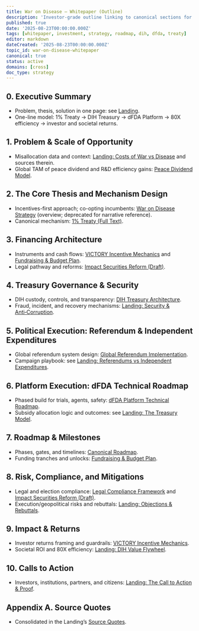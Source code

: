 ```yaml
---
title: War on Disease — Whitepaper (Outline)
description: 'Investor-grade outline linking to canonical sections for the War on Disease initiative (1% Treaty → DIH → dFDA), structured to support a $1B+ raise.'
published: true
date: '2025-08-23T00:00:00.000Z'
tags: [whitepaper, investment, strategy, roadmap, dih, dfda, treaty]
editor: markdown
dateCreated: '2025-08-23T00:00:00.000Z'
topic_id: war-on-disease-whitepaper
canonical: true
status: active
domains: [cross]
doc_type: strategy
---
```


## 0. Executive Summary

- Problem, thesis, solution in one page: see [Landing](./warondisease-landing.md).
- One-line model: 1% Treaty → DIH Treasury → dFDA Platform → 80X efficiency → investor and societal returns.

## 1. Problem & Scale of Opportunity

- Misallocation data and context: [Landing: Costs of War vs Disease](./warondisease-landing.md#costs-of-war-vs-disease-context) and sources therein.
- Global TAM of peace dividend and R&D efficiency gains: [Peace Dividend Model](../economic-models/peace-dividend-value-capture.md).

## 2. The Core Thesis and Mechanism Design

- Incentives-first approach; co-opting incumbents: [War on Disease Strategy](./war-on-disease-strategy.md) (overview; deprecated for narrative reference).
- Canonical mechanism: [1% Treaty (Full Text)](./1-percent-treaty/1-percent-treaty.md).

## 3. Financing Architecture

- Instruments and cash flows: [VICTORY Incentive Mechanics](./1-percent-treaty/victory-bonds-tokenomics.md) and [Fundraising & Budget Plan](../economic-models/fundraising-and-budget-plan.md).
- Legal pathway and reforms: [Impact Securities Reform (Draft)](../regulatory/impact-securities-reform.md).

## 4. Treasury Governance & Security

- DIH custody, controls, and transparency: [DIH Treasury Architecture](../features/treasury/dih-treasury-architecture.md).
- Fraud, incident, and recovery mechanisms: [Landing: Security & Anti‑Corruption](./warondisease-landing.md#security--anti-corruption-building-uncorruptible-institutions).

## 5. Political Execution: Referendum & Independent Expenditures

- Global referendum system design: [Global Referendum Implementation](./referendum/global-referendum-implementation.md).
- Campaign playbook: see [Landing: Referendums vs Independent Expenditures](./warondisease-landing.md#referendums-vs-independent-expenditures).

## 6. Platform Execution: dFDA Technical Roadmap

- Phased build for trials, agents, safety: [dFDA Platform Technical Roadmap](../features/dfda-roadmap.md).
- Subsidy allocation logic and outcomes: see [Landing: The Treasury Model](./warondisease-landing.md#the-treasury-model).

## 7. Roadmap & Milestones

- Phases, gates, and timelines: [Canonical Roadmap](./roadmap.md).
- Funding tranches and unlocks: [Fundraising & Budget Plan](../economic-models/fundraising-and-budget-plan.md#2-total-fundraising-requirement-12b---25b).

## 8. Risk, Compliance, and Mitigations

- Legal and election compliance: [Legal Compliance Framework](./legal-compliance-framework.md) and [Impact Securities Reform (Draft)](../regulatory/impact-securities-reform.md).
- Execution/geopolitical risks and rebuttals: [Landing: Objections & Rebuttals](./warondisease-landing.md#part-4-objections--rebuttals).

## 9. Impact & Returns

- Investor returns framing and guardrails: [VICTORY Incentive Mechanics](./1-percent-treaty/victory-bonds-tokenomics.md#investor-payout-mechanisms-the-exit).
- Societal ROI and 80X efficiency: [Landing: DIH Value Flywheel](./warondisease-landing.md#the-treasury-model).

## 10. Calls to Action

- Investors, institutions, partners, and citizens: [Landing: The Call to Action & Proof](./warondisease-landing.md#part-5-the-call-to-action--proof).

## Appendix A. Source Quotes

- Consolidated in the Landing’s [Source Quotes](./warondisease-landing.md#source-quotes-for-key-parameters).



